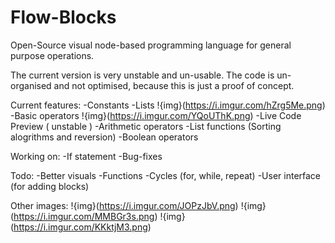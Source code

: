 # Flow-Blocks
Open-Source visual node-based programming language for general purpose operations.

The current version is very unstable and un-usable.
The code is un-organised and not optimised, because this is just a proof of concept.

Current features:
-Constants
-Lists
!{img}(https://i.imgur.com/hZrg5Me.png)
-Basic operators
!{img}(https://i.imgur.com/YQoUThK.png)
-Live Code Preview ( unstable )
-Arithmetic operators
-List functions (Sorting alogrithms and reversion)
-Boolean operators

Working on:
-If statement
-Bug-fixes

Todo:
-Better visuals
-Functions
-Cycles (for, while, repeat)
-User interface (for adding blocks)

Other images:
!{img}(https://i.imgur.com/JOPzJbV.png)
!{img}(https://i.imgur.com/MMBGr3s.png)
!{img}(https://i.imgur.com/KKktjM3.png)

